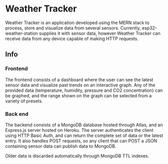 # Weather Tracker

Weather Tracker is an application developed using the MERN stack to process, store and visualize data from several sensors. Currently, esp32-weather-station supplies it with sensor data, however Weather Tracker can receive data from any device capable of making HTTP requests.

## Info

### Frontend

The frontend consists of a dashboard where the user can see the latest sensor data and visualize past trends on an interactive graph. Any of the provided data (temperature, humidity, pressure and CO2 concentration) can be graphed, and the range shown on the graph can be selected from a variety of presets.

### Back end

The backend consists of a MongoDB database hosted through Atlas, and an Express.js server hosted on Heroku. The server authenticates the client using HTTP Basic Auth, and can return the complete set of data or the latest entry. It also handles POST requests, so any client that can POST a JSON containing sensor data can publish data to MongoDB.

Older data is discarded automatically through MongoDB TTL indexes.